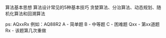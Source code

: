 算法基本思想 算法设计常见的5种基本技巧
贪婪算法、分治算法、动态规划、随机化算法和回溯算法

ps:
AQxxRx 例如：AQ88R2
A - 简单题 B - 中等题 C - 困难题
Qxx - 第xx道题
Rx - 该题第几次重做